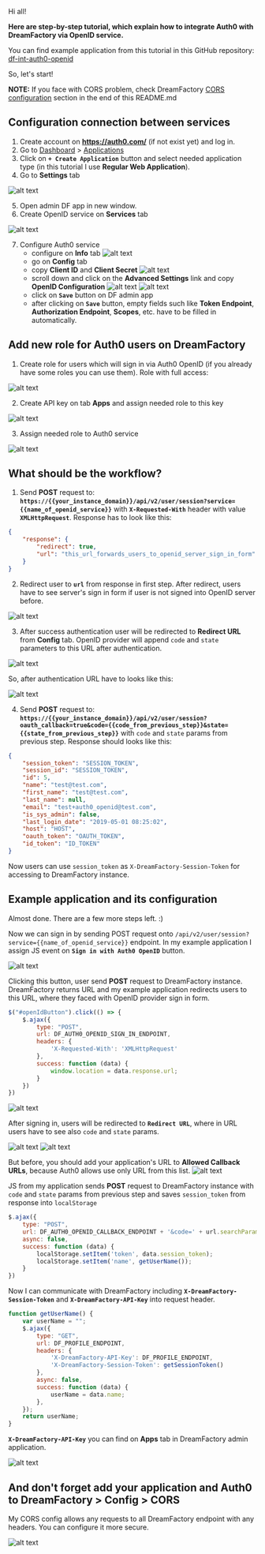 Hi all!

**Here are step-by-step tutorial, which explain how to integrate Auth0 with DreamFactory via OpenID service.**

You can find example application from this tutorial in this GitHub repository:
[df-int-auth0-openid](https://github.com/dreamfactorysoftware/df-int-auth0-openid)

So, let's start!

**NOTE:** If you face with CORS problem, check DreamFactory [CORS configuration](#and-dont-forget-add-your-application-and-auth0-to-dreamfactory--config--cors) section in the end of this README.md

## Configuration connection between services

1. Create account on **https://auth0.com/** (if not exist yet) and log in.
2. Go to [Dashboard](https://manage.auth0.com/dashboard/) > [Applications](https://manage.auth0.com/dashboard/us/dev-9c6j1ina/applications)
3. Click on **``+ Create Application``** button and select needed application type (in this tutorial I use **Regular Web Application**).
4. Go to **Settings** tab

![alt text](./images/e7d14412_2019.23.04.png)

5. Open admin DF app in new window.
6. Create OpenID service on **Services** tab

![alt text](./images/61d2a833_2019.01.05..png)

7. Configure Auth0 service
     - configure on **Info** tab
     ![alt text](./images/65f15029_2019.01.05..png)
     - go on **Config** tab
     - copy **Client ID** and **Client Secret**
     ![alt text](./images/e734e53c_2019.01.05..png)
     - scroll down and click on the **Advanced Settings** link and copy **OpenID Configuration**
     ![alt text](./images/32f84c89_2019.23.04..png)
     ![alt text](./images/135c6926_2019.01.05..png)
     - click on **``Save``** button on DF admin app
     - after clicking on **``Save``** button, empty fields such like **Token Endpoint**, **Authorization Endpoint**, **Scopes**, etc. have to be filled in automatically.

## Add new role for Auth0 users on DreamFactory

1. Create role for users which will sign in via Auth0 OpenID (if you already have some roles you can use them). Role with full access: 

![alt text](./images/full_role.jpeg)

2. Create API key on tab **Apps** and assign needed role to this key

![alt text](./images/a7b2e5a5_2019.01.05..png)

3. Assign needed role to Auth0 service

![alt text](./images/e73278f1_2019.01.05..png)

## What should be the workflow?

1. Send **POST** request to:
**``https://{{your_instance_domain}}/api/v2/user/session?service={{name_of_openid_service}}``**
with **``X-Requested-With``** header with value **``XMLHttpRequest``**.
Response has to look like this:
```json
{
    "response": {
        "redirect": true,
        "url": "this_url_forwards_users_to_openid_server_sign_in_form"
    }
}
```

2. Redirect user to **``url``** from response in first step. After redirect, users have to see server's sign in form if user is not signed into OpenID server before.

![alt text](./images/d4516f25_2019.01.05..png)

3. After success authentication user will be redirected to **Redirect URL** from **Config** tab. OpenID provider will append ``code`` and ``state`` parameters to this URL after authentication.

![alt text](./images/1dc058ea_2019.01.05..png)

So, after authentication URL have to looks like this:

![alt text](./images/f5c3c18a_2019.01.05..png)

4. Send **POST** request to:
**``https://{{your_instance_domain}}/api/v2/user/session?oauth_callback=true&code={{code_from_previous_step}}&state={{state_from_previous_step}}``**
with ``code`` and ``state`` params from previous step.
Response should looks like this:

```json
{
    "session_token": "SESSION_TOKEN",
    "session_id": "SESSION_TOKEN",
    "id": 5,
    "name": "test@test.com",
    "first_name": "test@test.com",
    "last_name": null,
    "email": "test+auth0_openid@test.com",
    "is_sys_admin": false,
    "last_login_date": "2019-05-01 08:25:02",
    "host": "HOST",
    "oauth_token": "OAUTH_TOKEN",
    "id_token": "ID_TOKEN"
}
```

Now users can use ``session_token`` as ``X-DreamFactory-Session-Token`` for accessing to DreamFactory instance.

## Example application and its configuration

Almost done. There are a few more steps left. :)

Now we can sign in by sending POST request onto ``/api/v2/user/session?service={{name_of_openid_service}}`` endpoint. In my example application I assign JS event on **``Sign in with Auth0 OpenID``** button. 

![alt text](./images/9aab174f_2019.01.05..png)

Clicking this button, user send **POST** request to DreamFactory instance. DreamFactory returns URL and my example application redirects users to this URL, where they faced with OpenID provider sign in form. 

```javascript
$("#openIdButton").click(() => {
    $.ajax({
        type: "POST",
        url: DF_AUTH0_OPENID_SIGN_IN_ENDPOINT,
        headers: {
            'X-Requested-With': 'XMLHttpRequest'
        },
        success: function (data) {
            window.location = data.response.url;
        }
    })
})
```

![alt text](./images/d4516f25_2019.01.05..png)

After signing in, users will be redirected to **``Redirect URL``**, where in URL users have to see also ``code`` and ``state`` params.

![alt text](./images/1dc058ea_2019.01.05..png)
![alt text](./images/f5c3c18a_2019.01.05..png)

But before, you should add your application's URL to **Allowed Callback URLs**, because Auth0 allows use only URL from this list.
![alt text](./images/1144a0e2_2019.01.05..png)

JS from my application sends **POST** request to DreamFactory instance with ``code`` and ``state`` params from previous step and saves ``session_token`` from response into ``localStorage``

```javascript
$.ajax({
    type: "POST",
    url: DF_AUTH0_OPENID_CALLBACK_ENDPOINT + '&code=' + url.searchParams.get('code') + '&state=' + url.searchParams.get('state'),
    async: false,
    success: function (data) {
        localStorage.setItem('token', data.session_token);
        localStorage.setItem('name', getUserName());
    }
})
```

Now I can communicate with DreamFactory including **``X-DreamFactory-Session-Token``** and **``X-DreamFactory-API-Key``** into request header.
```javascript
function getUserName() {
    var userName = "";
    $.ajax({
        type: "GET",
        url: DF_PROFILE_ENDPOINT,
        headers: {
            'X-DreamFactory-API-Key': DF_PROFILE_ENDPOINT,
            'X-DreamFactory-Session-Token': getSessionToken()
        },
        async: false,
        success: function (data) {
            userName = data.name;
        },
    });
    return userName;
}
```

 **``X-DreamFactory-API-Key``** you can find on **Apps** tab in DreamFactory admin application.

![alt text](./images/21091f3f_2019.01.05..png)

## And don't forget add your application and Auth0 to **DreamFactory** > **Config** > **CORS**
My CORS config allows any requests to all DreamFactory endpoint with any headers. You can configure it more secure.

![alt text](./images/6a3f1331_2019.18.04..png)

